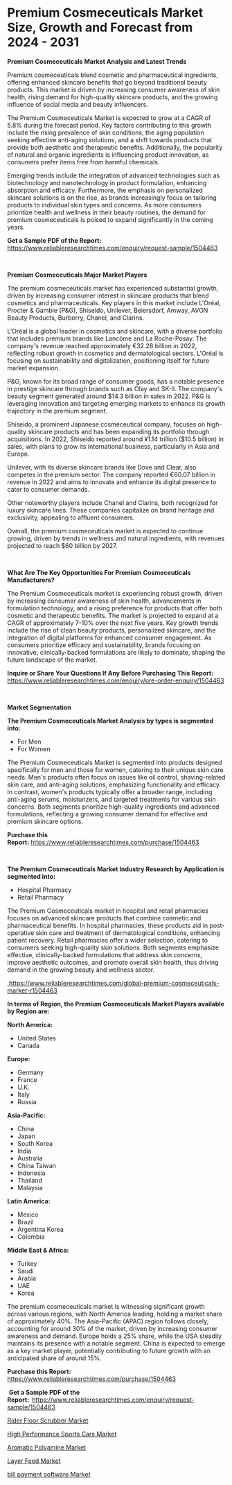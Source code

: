 <p><h1>Premium Cosmeceuticals Market Size, Growth and Forecast from 2024 - 2031</h1></p><p><strong>Premium Cosmeceuticals Market Analysis and Latest Trends</strong></p>
<p><p>Premium cosmeceuticals blend cosmetic and pharmaceutical ingredients, offering enhanced skincare benefits that go beyond traditional beauty products. This market is driven by increasing consumer awareness of skin health, rising demand for high-quality skincare products, and the growing influence of social media and beauty influencers.</p><p>The Premium Cosmeceuticals Market is expected to grow at a CAGR of 5.8% during the forecast period. Key factors contributing to this growth include the rising prevalence of skin conditions, the aging population seeking effective anti-aging solutions, and a shift towards products that provide both aesthetic and therapeutic benefits. Additionally, the popularity of natural and organic ingredients is influencing product innovation, as consumers prefer items free from harmful chemicals.</p><p>Emerging trends include the integration of advanced technologies such as biotechnology and nanotechnology in product formulation, enhancing absorption and efficacy. Furthermore, the emphasis on personalized skincare solutions is on the rise, as brands increasingly focus on tailoring products to individual skin types and concerns. As more consumers prioritize health and wellness in their beauty routines, the demand for premium cosmeceuticals is poised to expand significantly in the coming years.</p></p>
<p><strong>Get a Sample PDF of the Report:&nbsp;</strong> <a href="https://www.reliableresearchtimes.com/enquiry/request-sample/1504463?utm_campaign=1287&utm_medium=2&utm_source=Github&utm_content=ia&utm_term=03102024&utm_id=premium-cosmeceuticals">https://www.reliableresearchtimes.com/enquiry/request-sample/1504463</a></p>
<p>&nbsp;</p>
<p><strong>Premium Cosmeceuticals Major Market Players</strong></p>
<p><p>The premium cosmeceuticals market has experienced substantial growth, driven by increasing consumer interest in skincare products that blend cosmetics and pharmaceuticals. Key players in this market include L'Oréal, Procter & Gamble (P&G), Shiseido, Unilever, Beiersdorf, Amway, AVON Beauty Products, Burberry, Chanel, and Clarins.</p><p>L'Oréal is a global leader in cosmetics and skincare, with a diverse portfolio that includes premium brands like Lancôme and La Roche-Posay. The company's revenue reached approximately €32.28 billion in 2022, reflecting robust growth in cosmetics and dermatological sectors. L'Oréal is focusing on sustainability and digitalization, positioning itself for future market expansion.</p><p>P&G, known for its broad range of consumer goods, has a notable presence in prestige skincare through brands such as Olay and SK-II. The company's beauty segment generated around $14.3 billion in sales in 2022. P&G is leveraging innovation and targeting emerging markets to enhance its growth trajectory in the premium segment.</p><p>Shiseido, a prominent Japanese cosmeceutical company, focuses on high-quality skincare products and has been expanding its portfolio through acquisitions. In 2022, Shiseido reported around ¥1.14 trillion ($10.5 billion) in sales, with plans to grow its international business, particularly in Asia and Europe.</p><p>Unilever, with its diverse skincare brands like Dove and Clear, also competes in the premium sector. The company reported €60.07 billion in revenue in 2022 and aims to innovate and enhance its digital presence to cater to consumer demands.</p><p>Other noteworthy players include Chanel and Clarins, both recognized for luxury skincare lines. These companies capitalize on brand heritage and exclusivity, appealing to affluent consumers.</p><p>Overall, the premium cosmeceuticals market is expected to continue growing, driven by trends in wellness and natural ingredients, with revenues projected to reach $60 billion by 2027.</p></p>
<p>&nbsp;</p>
<p><strong>What Are The Key Opportunities For Premium Cosmeceuticals Manufacturers?</strong></p>
<p><p>The Premium Cosmeceuticals market is experiencing robust growth, driven by increasing consumer awareness of skin health, advancements in formulation technology, and a rising preference for products that offer both cosmetic and therapeutic benefits. The market is projected to expand at a CAGR of approximately 7-10% over the next five years. Key growth trends include the rise of clean beauty products, personalized skincare, and the integration of digital platforms for enhanced consumer engagement. As consumers prioritize efficacy and sustainability, brands focusing on innovative, clinically-backed formulations are likely to dominate, shaping the future landscape of the market.</p></p>
<p><strong>Inquire or Share Your Questions If Any Before Purchasing This Report:</strong> <a href="https://www.reliableresearchtimes.com/enquiry/pre-order-enquiry/1504463?utm_campaign=1287&utm_medium=2&utm_source=Github&utm_content=ia&utm_term=03102024&utm_id=premium-cosmeceuticals">https://www.reliableresearchtimes.com/enquiry/pre-order-enquiry/1504463</a></p>
<p>&nbsp;</p>
<p><strong>Market Segmentation</strong></p>
<p><strong>The Premium Cosmeceuticals Market Analysis by types is segmented into:</strong></p>
<p><ul><li>For Men</li><li>For Women</li></ul></p>
<p><p>The Premium Cosmeceuticals Market is segmented into products designed specifically for men and those for women, catering to their unique skin care needs. Men's products often focus on issues like oil control, shaving-related skin care, and anti-aging solutions, emphasizing functionality and efficacy. In contrast, women's products typically offer a broader range, including anti-aging serums, moisturizers, and targeted treatments for various skin concerns. Both segments prioritize high-quality ingredients and advanced formulations, reflecting a growing consumer demand for effective and premium skincare options.</p></p>
<p><strong>Purchase this Report:&nbsp;</strong><a href="https://www.reliableresearchtimes.com/purchase/1504463?utm_campaign=1287&utm_medium=2&utm_source=Github&utm_content=ia&utm_term=03102024&utm_id=premium-cosmeceuticals">https://www.reliableresearchtimes.com/purchase/1504463</a></p>
<p>&nbsp;</p>
<p><strong>The Premium Cosmeceuticals Market Industry Research by Application is segmented into:</strong></p>
<p><ul><li>Hospital Pharmacy</li><li>Retail Pharmacy</li></ul></p>
<p><p>The Premium Cosmeceuticals market in hospital and retail pharmacies focuses on advanced skincare products that combine cosmetic and pharmaceutical benefits. In hospital pharmacies, these products aid in post-operative skin care and treatment of dermatological conditions, enhancing patient recovery. Retail pharmacies offer a wider selection, catering to consumers seeking high-quality skin solutions. Both segments emphasize effective, clinically-backed formulations that address skin concerns, improve aesthetic outcomes, and promote overall skin health, thus driving demand in the growing beauty and wellness sector.</p></p>
<p><a href="https://www.reliableresearchtimes.com/global-premium-cosmeceuticals-market-r1504463?utm_campaign=1287&utm_medium=2&utm_source=Github&utm_content=ia&utm_term=03102024&utm_id=premium-cosmeceuticals">&nbsp;https://www.reliableresearchtimes.com/global-premium-cosmeceuticals-market-r1504463</a></p>
<p><strong>In terms of Region, the Premium Cosmeceuticals Market Players available by Region are:</strong></p>
<p>
    <p> <strong> North America: </strong>
        <ul>
            <li>United States</li>
            <li>Canada</li>
        </ul>
        </p> 
    <p> <strong> Europe: </strong>
        <ul>
            <li>Germany</li>
            <li>France</li>
            <li>U.K.</li>
            <li>Italy</li>
            <li>Russia</li>
        </ul>
        </p> 
    <p> <strong> Asia-Pacific: </strong>
        <ul>
            <li>China</li>
            <li>Japan</li>
            <li>South Korea</li>
            <li>India</li>
            <li>Australia</li>
            <li>China Taiwan</li>
            <li>Indonesia</li>
            <li>Thailand</li>
            <li>Malaysia</li>
        </ul>
        </p> 
    <p> <strong> Latin America: </strong>
        <ul>
            <li>Mexico</li>
            <li>Brazil</li>
            <li>Argentina Korea</li>
            <li>Colombia</li>
        </ul>
        </p> 
    <p> <strong> Middle East & Africa: </strong>
        <ul>
            <li>Turkey</li>
            <li>Saudi</li>
            <li>Arabia</li>
            <li>UAE</li>
            <li>Korea</li>
        </ul>
    </p>
    </p>
<p><p>The premium cosmeceuticals market is witnessing significant growth across various regions, with North America leading, holding a market share of approximately 40%. The Asia-Pacific (APAC) region follows closely, accounting for around 30% of the market, driven by increasing consumer awareness and demand. Europe holds a 25% share, while the USA steadily maintains its presence with a notable segment. China is expected to emerge as a key market player, potentially contributing to future growth with an anticipated share of around 15%.</p></p>
<p><strong>Purchase this Report: </strong><a href="https://www.reliableresearchtimes.com/purchase/1504463?utm_campaign=1287&utm_medium=2&utm_source=Github&utm_content=ia&utm_term=03102024&utm_id=premium-cosmeceuticals">https://www.reliableresearchtimes.com/purchase/1504463</a></p>
<p>&nbsp;<strong>Get a Sample PDF of the Report:&nbsp;&nbsp;</strong><a href="https://www.reliableresearchtimes.com/enquiry/request-sample/1504463?utm_campaign=1287&utm_medium=2&utm_source=Github&utm_content=ia&utm_term=03102024&utm_id=premium-cosmeceuticals">https://www.reliableresearchtimes.com/enquiry/request-sample/1504463</a></p>
<p><strong></strong></p>
<p><p><a href="https://www.linkedin.com/pulse/market-dynamics-future-trends-global-rider-floor-scrubber-qyhsc?trackingId=TWr8vd2hTPuXInhdrcRfnQ%3D%3D&utm_campaign=1287&utm_medium=2&utm_source=Github&utm_content=ia&utm_term=03102024&utm_id=premium-cosmeceuticals">Rider Floor Scrubber Market</a></p><p><a href="https://www.linkedin.com/pulse/insights-high-performance-sports-cars-market-players-1ruxc?trackingId=eFhhr9HnTA2k9xaOYIeBJQ%3D%3D&utm_campaign=1287&utm_medium=2&utm_source=Github&utm_content=ia&utm_term=03102024&utm_id=premium-cosmeceuticals">High Performance Sports Cars Market</a></p><p><a href="https://issuu.com/reportprime-2/docs/aromatic-polyamine-market-size-2030_a8770c17dac671?utm_campaign=1287&utm_medium=2&utm_source=Github&utm_content=ia&utm_term=03102024&utm_id=premium-cosmeceuticals">Aromatic Polyamine Market</a></p><p><a href="https://www.linkedin.com/pulse/layer-feed-market-trends-growth-outlook-2024-2031-wwiyc?trackingId=Cmds6jK%2BT1i91Blv1gByxg%3D%3D&utm_campaign=1287&utm_medium=2&utm_source=Github&utm_content=ia&utm_term=03102024&utm_id=premium-cosmeceuticals">Layer Feed Market</a></p><p><a href="https://issuu.com/reportprime-2/docs/bill-payment-software-market-size-2_6a7f6f150346b5?utm_campaign=1287&utm_medium=2&utm_source=Github&utm_content=ia&utm_term=03102024&utm_id=premium-cosmeceuticals">bill payment software Market</a></p></p>